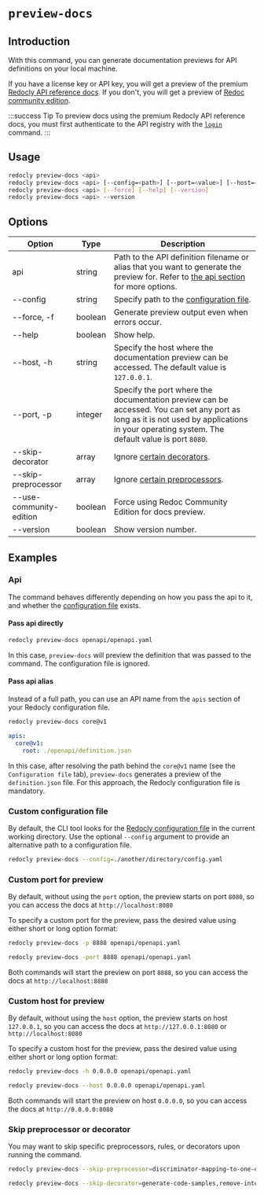 # `preview-docs`

## Introduction

With this command, you can generate documentation previews for API definitions on your local machine.

If you have a license key or API key, you will get a preview of the premium [Redocly API reference docs](https://redocly.com/reference-docs). If you don't, you will get a preview of [Redoc community edition](https://redocly.com/redoc).

:::success Tip
To preview docs using the premium Redocly API reference docs, you must first authenticate to the API registry with the [`login`](./login.md) command.
:::

## Usage

```bash
redocly preview-docs <api>
redocly preview-docs <api> [--config=<path>] [--port=<value>] [--host=<host>]
redocly preview-docs <api> [--force] [--help] [--version]
redocly preview-docs <api> --version
```

## Options

Option | Type | Description
-- | -- | --
api | string | Path to the API definition filename or alias that you want to generate the preview for. Refer to [the api section](#api) for more options.
--config | string | Specify path to the [configuration file](#custom-configuration-file).
--force, -f | boolean | Generate preview output even when errors occur.
--help | boolean | Show help.
--host, -h | string | Specify the host where the documentation preview can be accessed. The default value is `127.0.0.1`.
--port, -p | integer | Specify the port where the documentation preview can be accessed. You can set any port as long as it is not used by applications in your operating system. The default value is port `8080`.
--skip-decorator | array | Ignore [certain decorators](#skip-preprocessor-or-decorator).
--skip-preprocessor | array | Ignore [certain preprocessors](#skip-preprocessor-or-decorator).
--use-community-edition | boolean | Force using Redoc Community Edition for docs preview.
--version | boolean | Show version number.

## Examples

### Api

The command behaves differently depending on how you pass the api to it, and whether the [configuration file](#custom-configuration-file) exists.

#### Pass api directly

```bash
redocly preview-docs openapi/openapi.yaml
```

In this case, `preview-docs` will preview the definition that was passed to the command. The configuration file is ignored.

#### Pass api alias

Instead of a full path, you can use an API name from the `apis` section of your Redocly configuration file.

```bash Command
redocly preview-docs core@v1
```

```yaml Configuration file
apis:
  core@v1:
    root: ./openapi/definition.json
```

In this case, after resolving the path behind the `core@v1` name (see the `Configuration file` tab), `preview-docs` generates a preview of the `definition.json` file. For this approach, the Redocly configuration file is mandatory.

### Custom configuration file

By default, the CLI tool looks for the [Redocly configuration file](/docs/cli/configuration/index.mdx) in the current working directory. Use the optional `--config` argument to provide an alternative path to a configuration file.

```bash
redocly preview-docs --config=./another/directory/config.yaml
```

### Custom port for preview

By default, without using the `port` option, the preview starts on port `8080`, so you can access the docs at `http://localhost:8080`

To specify a custom port for the preview, pass the desired value using either short or long option format:

```bash Short format
redocly preview-docs -p 8888 openapi/openapi.yaml
```

```bash Long format
redocly preview-docs -port 8888 openapi/openapi.yaml
```

Both commands will start the preview on port `8888`, so you can access the docs at `http://localhost:8888`

### Custom host for preview

By default, without using the `host` option, the preview starts on host `127.0.0.1`, so you can access the docs at `http://127.0.0.1:8080` or `http://localhost:8080`

To specify a custom host for the preview, pass the desired value using either short or long option format:

```bash Short format
redocly preview-docs -h 0.0.0.0 openapi/openapi.yaml
```

```bash Long format
redocly preview-docs --host 0.0.0.0 openapi/openapi.yaml
```

Both commands will start the preview on host `0.0.0.0`, so you can access the docs at `http://0.0.0.0:8080`


### Skip preprocessor or decorator

You may want to skip specific preprocessors, rules, or decorators upon running the command.

```bash Skip preprocessors
redocly preview-docs --skip-preprocessor=discriminator-mapping-to-one-of,another-example
```

```bash Skip decorators
redocly preview-docs --skip-decorator=generate-code-samples,remove-internal-operations
```

